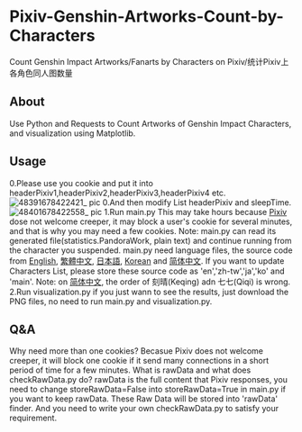 # Pixiv-Genshin-Artworks-Count-by-Characters
Count Genshin Impact Artworks/Fanarts by Characters on Pixiv/统计Pixiv上各角色同人图数量

## About

Use Python and Requests to Count Artworks of Genshin Impact Characters, and visualization using Matplotlib.

## Usage
0.Please use you cookie and put it into headerPixiv1,headerPixiv2,headerPixiv3,headerPixiv4 etc. 
![48391678422421_ pic](https://user-images.githubusercontent.com/98176983/224223384-3c387bba-9911-4ed5-b90b-c010475dc866.jpg)
0.And then modify List headerPixiv and sleepTime.
![48401678422558_ pic](https://user-images.githubusercontent.com/98176983/224223646-7120b21d-c4ea-4be5-bee6-ba1787cdc6d4.jpg)
1.Run main.py
This may take hours because [Pixiv](https://www.pixiv.net/) dose not welcome creeper, it may block a user's cookie for several minutes, and that is why you may need a few cookies.
Note: main.py can read its generated file(statistics.PandoraWork, plain text) and continue running from the character you suspended.
main.py need language files, the source code from [English](https://genshin.hoyoverse.com/en/character/mondstadt?char=0), [繁體中文](https://genshin.hoyoverse.com/zh-tw/character/mondstadt?char=0), [日本語](https://genshin.hoyoverse.com/ja/character/mondstadt?char=0), [Korean](https://genshin.hoyoverse.com/ko/character/mondstadt?char=0) and [简体中文](https://ys.mihoyo.com/main/character/mondstadt?char=0).
If you want to update Characters List, please store these source code as 'en','zh-tw','ja','ko' and 'main'.
Note: on [简体中文](https://ys.mihoyo.com/main/character/mondstadt?char=0), the order of 刻晴(Keqing) adn 七七(Qiqi) is wrong.
2.Run visualization.py
if you just wann to see the results, just download the PNG files, no need to run main.py and visualization.py.

## Q&A
Why need more than one cookies?
Becasue Pixiv does not welcome creeper, it will block one cookie if it send many connections in a short period of time for a few minutes.
What is rawData and what does checkRawData.py do?
rawData is the full content that Pixiv responses, you need to change storeRawData=False into storeRawData=True in main.py if you want to keep rawData. These Raw Data will be stored into 'rawData' finder.
And you need to write your own checkRawData.py to satisfy your requirement.
